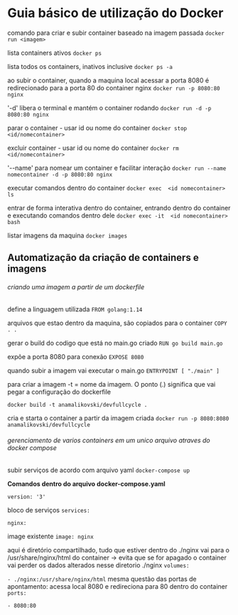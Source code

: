 # Guia básico de utilização do Docker

comando para criar e subir container baseado na imagem passada
`docker run <imagem>`

lista containers ativos
`docker ps`

lista todos os containers, inativos inclusive
`docker ps -a`

ao subir o container, quando a maquina local acessar a porta 8080 é redirecionado para a porta 80 do container nginx
`docker run -p 8080:80 nginx`

'-d' libera o terminal e mantém o container rodando
`docker run -d -p 8080:80 nginx`

parar o container - usar id ou nome do container
`docker stop <id/nomecontainer>`</id>

excluir container - usar id ou nome do container
`docker rm <id/nomecontainer>`</id>

'--name' para nomear um container e facilitar interação
`docker run --name nomecontainer -d -p 8080:80 nginx`

executar comandos dentro do container
`docker exec  <id nomecontainer>  ls`</id>

entrar de forma interativa dentro do container, entrando dentro do container e executando comandos dentro dele
`docker exec -it  <id nomecontainer> bash`</id>

listar imagens da maquina
`docker images`



## Automatização da criação de containers e imagens

###### criando uma imagem a partir de um dockerfile

define a linguagem utilizada
`FROM golang:1.14`

arquivos que estao dentro da maquina, são copiados para o container
`COPY . .`

gerar o build do codigo que está no main.go criado
`RUN go build main.go`

expõe a porta 8080 para conexão
`EXPOSE 8080`

quando subir a imagem vai executar o main.go
`ENTRYPOINT [ "./main" ]`


para criar a imagem -t = nome da imagem. O ponto (.) significa que vai pegar a configuração do dockerfile

`docker build -t anamalikovski/devfullcycle .`


cria e starta o container a partir da imagem criada
`docker run -p 8080:8080 anamalikovski/devfullcycle`

###### gerenciamento de varios containers em um unico arquivo atraves do docker compose

subir serviços de acordo com arquivo yaml
`docker-compose up`


**Comandos dentro do arquivo docker-compose.yaml**

`version: '3'`

bloco de serviços
`services: `

`nginx:`

image existente
`image: nginx`

aqui é diretório compartilhado, tudo que estiver dentro do ./nginx vai para o /usr/share/nginx/html do container -> evita que se for apagado o container vai perder os dados alterados nesse diretorio ./nginx
`volumes:`

`- ./nginx:/usr/share/nginx/html`
mesma questão das portas de apontamento: acessa local 8080 e redireciona para 80 dentro do container
`ports:`

`- 8080:80`
